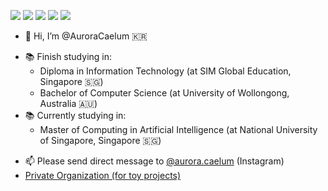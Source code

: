 ![](http://github-profile-summary-cards.vercel.app/api/cards/profile-details?username=AuroraCaelum&theme=nightowl)
![](http://github-profile-summary-cards.vercel.app/api/cards/repos-per-language?username=AuroraCaelum&theme=nightowl)
![](http://github-profile-summary-cards.vercel.app/api/cards/most-commit-language?username=AuroraCaelum&theme=nightowl)
![](http://github-profile-summary-cards.vercel.app/api/cards/stats?username=AuroraCaelum&theme=nightowl)
![](http://github-profile-summary-cards.vercel.app/api/cards/productive-time?username=AuroraCaelum&theme=nightowl&utcOffset=8)

- 👋 Hi, I’m @AuroraCaelum 🇰🇷
<!--- - 👀 I’m interested in --->
- 📚 Finish studying in:
  - Diploma in Information Technology (at SIM Global Education, Singapore 🇸🇬)
  - Bachelor of Computer Science (at University of Wollongong, Australia 🇦🇺)
- 📚 Currently studying in:
  - Master of Computing in Artificial Intelligence (at National University of Singapore, Singapore 🇸🇬)
<!--- - 💞️ I’m looking to collaborate on ... --->
- 📫 Please send direct message to [@aurora.caelum](https://instagram.com/aurora.caelum) (Instagram)
- [Private Organization (for toy projects)](https://github.com/YEJIN-DEV)

<!---
AuroraCaelum/AuroraCaelum is a ✨ special ✨ repository because its `README.md` (this file) appears on your GitHub profile.
You can click the Preview link to take a look at your changes.
--->
